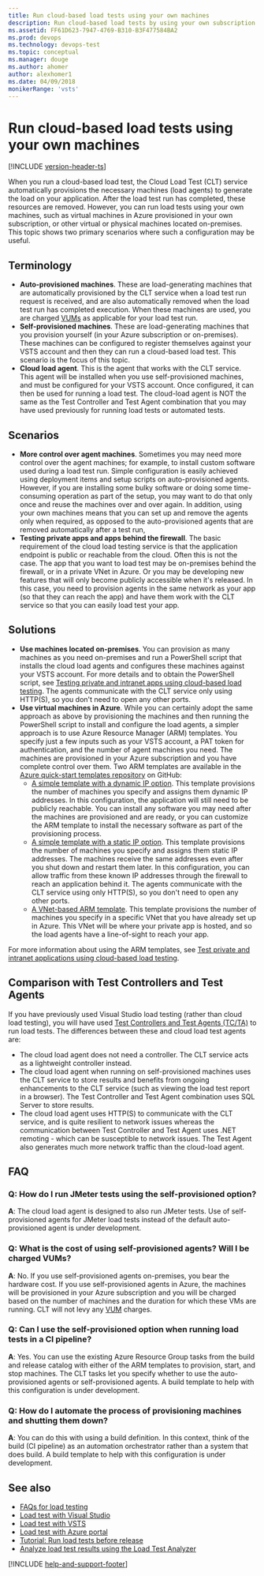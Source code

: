 ```yaml
---
title: Run cloud-based load tests using your own machines
description: Run cloud-based load tests by using your own subscription and machines
ms.assetid: FF61D623-7947-4769-B310-B3F477584BA2
ms.prod: devops
ms.technology: devops-test
ms.topic: conceptual
ms.manager: douge
ms.author: ahomer
author: alexhomer1
ms.date: 04/09/2018
monikerRange: 'vsts'
---
```


# Run cloud-based load tests using your own machines

[!INCLUDE [version-header-ts](_shared/version-header-ts.md)]

When you run a cloud-based load test, the Cloud Load Test (CLT) service automatically provisions
the necessary machines (load agents) to generate the load on your application.
After the load test run has completed, these resources are removed. However, you can run
load tests using your own machines, such as virtual machines in Azure provisioned in your own subscription,
or other virtual or physical machines located on-premises.
This topic shows two primary scenarios where such a configuration may be useful.

## Terminology

* **Auto-provisioned machines**. These are load-generating machines that are automatically provisioned
  by the CLT service when a load test run request is received, and are also automatically removed when the
  load test run has completed execution. When these machines are used, you are charged
  [VUMs](reference-qa.md#VUM) as applicable for your load test run.
* **Self-provisioned machines**. These are load-generating machines that you provision yourself (in your Azure
  subscription or on-premises). These machines can be configured to register themselves against your VSTS account
  and then they can run a cloud-based load test. This scenario is the focus of this topic.
* **Cloud load agent**. This is the agent that works with the CLT service. This agent will be installed when
  you use self-provisioned machines, and must be configured for your VSTS account. Once configured, it can then
  be used for running a load test. The cloud-load agent is NOT the same as the Test Controller and Test Agent
  combination that you may have used previously for running load tests or automated tests.

## Scenarios

* **More control over agent machines**. Sometimes you may need more control over the agent machines; for example,
  to install custom software used during a load test run. Simple configuration is easily achieved using
  deployment items and setup scripts on auto-provisioned agents. However, if you are installing some bulky software
  or doing some time-consuming operation as part of the setup, you may want to do that only once and reuse the machines
  over and over again. In addition, using your own machines means that you can set up and remove the agents only when
  required, as opposed to the auto-provisioned agents that are removed automatically after a test run, 
* **Testing private apps and apps behind the firewall**. The basic requirement of the cloud load testing service is
  that the application endpoint is public or reachable from the cloud. Often this is not the case. The app that you
  want to load test may be on-premises behind the firewall, or in a private VNet in Azure. Or you may be developing
  new features that will only become publicly accessible when it's released. In this case, you need to provision agents
  in the same network as your app (so that they can reach the app) and have them work with the CLT service so that you
  can easily load test your app.

## Solutions

* **Use machines located on-premises**. You can provision as many machines as you need on-premises and run a PowerShell
  script that installs the cloud load agents and configures these machines against your VSTS account. For more details
  and to obtain the PowerShell script, see
  [Testing private and intranet apps using cloud-based load testing](clt-behind-firewall.md).
  The agents communicate with the CLT service only using HTTP(S), so you don't need to open any other ports.
* **Use virtual machines in Azure**. While you can certainly adopt the same approach as above by provisioning the machines
  and then running the PowerShell script to install and configure the load agents, a simpler approach is to use Azure Resource
  Manager (ARM) templates. You specify just a few inputs such as your VSTS account, a PAT token for authentication, and the
  number of agent machines you need. The machines are provisioned in your Azure subscription and you have complete
  control over them. Two ARM templates are available in the
  [Azure quick-start templates repository](https://github.com/Azure/azure-quickstart-templates) on GitHub:
  * [A simple template with a dynamic IP option](https://github.com/Azure/azure-quickstart-templates/tree/master/101-vsts-cloudloadtest-rig).
    This template provisions the number of machines you specify and assigns
    them dynamic IP addresses. In this configuration, the application will still need to be publicly reachable. You can
    install any software you may need after the machines are provisioned and are ready, or you can customize the ARM template
    to install the necessary software as part of the provisioning process.
  * [A simple template with a static IP option](https://github.com/Azure/azure-quickstart-templates/tree/master/101-vsts-cloudloadtest-rig).
    This template provisions the number of machines you specify and assigns
    them static IP addresses. The machines receive the same addresses even after you shut down and restart them later.
    In this configuration, you can allow traffic from these known IP addresses through the firewall to reach an application
    behind it. The agents communicate with the CLT service using only HTTP(S), so you don't need to open any other ports.
  * [A VNet-based ARM template](https://github.com/Azure/azure-quickstart-templates/tree/master/201-vsts-cloudloadtest-rig-existing-vnet).
    This template provisions the number of machines you specify in a specific VNet that you
    have already set up in Azure. This VNet will be where your private app is hosted, and so the load agents have a line-of-sight
    to reach your app.

For more information about using the ARM templates, see [Test private and intranet applications using cloud-based load testing](clt-behind-firewall.md).

## Comparison with Test Controllers and Test Agents

If you have previously used Visual Studio load testing (rather than cloud load testing), you will have used
[Test Controllers and Test Agents (TC/TA)](https://docs.microsoft.com/visualstudio/test/configure-test-agents-and-controllers-for-load-tests)
to run load tests. The differences between these and cloud load test agents are:

* The cloud load agent does not need a controller. The CLT service acts as a lightweight controller instead.
* The cloud load agent when running on self-provisioned machines uses the CLT service to store results and
  benefits from ongoing enhancements to the CLT service (such as viewing the load test report in a browser).
  The Test Controller and Test Agent combination uses SQL Server to store results.
* The cloud load agent uses HTTP(S) to communicate with the CLT service, and is quite resilient to network issues
  whereas the communication between Test Controller and Test Agent uses .NET remoting - which can be susceptible
  to network issues. The Test Agent also generates much more network traffic than the cloud-load agent.

## FAQ

### Q: How do I run JMeter tests using the self-provisioned option?

**A**: The cloud load agent is designed to also run JMeter tests. Use of self-provisioned agents for JMeter load tests
instead of the default auto-provisioned agent is under development.

### Q: What is the cost of using self-provisioned agents? Will I be charged VUMs?

**A**: No. If you use self-provisioned agents on-premises, you bear the hardware cost.
If you use self-provisioned agents in Azure, the machines will be provisioned in your
Azure subscription and you will be charged based on the number of machines and the
duration for which these VMs are running. CLT will not levy any [VUM](reference-qa.md#VUM) charges.

### Q: Can I use the self-provisioned option when running load tests in a CI pipeline?

**A**: Yes. You can use the existing Azure Resource Group tasks from the build and release
catalog with either of the ARM templates to provision, start, and stop machines. The CLT
tasks let you specify whether to use the auto-provisioned agents or self-provisioned agents.
A build template to help with this configuration is under development.

### Q: How do I automate the process of provisioning machines and shutting them down?

**A**: You can do this with using a build definition. In this context, think of the build
(CI pipeline) as an automation orchestrator rather than a system that does build.
A build template to help with this configuration is under development.

## See also

* [FAQs for load testing](reference-qa.md#jmeter-tests)
* [Load test with Visual Studio](getting-started-with-performance-testing.md) 
* [Load test with VSTS](get-started-simple-cloud-load-test.md) 
* [Load test with Azure portal](app-service-web-app-performance-test.md) 
* [Tutorial: Run load tests before release](run-performance-tests-app-before-release.md) 
* [Analyze load test results using the Load Test Analyzer](https://docs.microsoft.com/visualstudio/test/analyze-load-test-results-using-the-load-test-analyzer)

[!INCLUDE [help-and-support-footer](_shared/help-and-support-footer.md)] 
